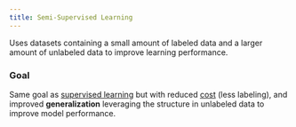 ```yaml
---
title: Semi-Supervised Learning
---
```


Uses datasets containing a small amount of labeled data and a larger amount of unlabeled data to improve learning performance.

### Goal
Same goal as [supervised learning](/machine-learning-foundations/supervised-learning) but with reduced [cost](/machine-learning-foundations/ml-cost) (less labeling), and improved **generalization** leveraging the structure in unlabeled data to improve model performance.
